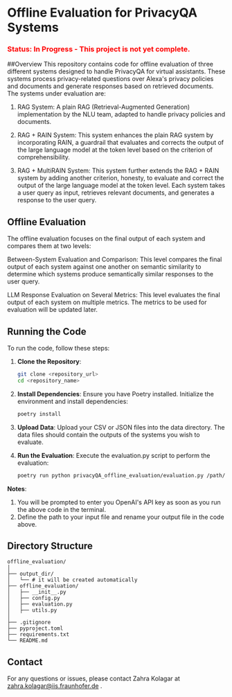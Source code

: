 # Offline Evaluation for PrivacyQA Systems

### <font color="red">Status: In Progress - This project is not yet complete.</font>

##Overview
This repository contains code for offline evaluation of three different systems designed to handle PrivacyQA for virtual assistants. These systems process privacy-related questions over Alexa's privacy policies and documents and generate responses based on retrieved documents. The systems under evaluation are:

1. RAG System: A plain RAG (Retrieval-Augmented Generation) implementation by the NLU team, adapted to handle privacy policies and documents.

2. RAG + RAIN System: This system enhances the plain RAG system by incorporating RAIN, a guardrail that evaluates and corrects the output of the large language model at the token level based on the criterion of comprehensibility.

3. RAG + MultiRAIN System: This system further extends the RAG + RAIN system by adding another criterion, honesty, to evaluate and correct the output of the large language model at the token level.
Each system takes a user query as input, retrieves relevant documents, and generates a response to the user query.

## Offline Evaluation
The offline evaluation focuses on the final output of each system and compares them at two levels:

Between-System Evaluation and Comparison: This level compares the final output of each system against one another on semantic similarity to determine which systems produce semantically similar responses to the user query.

LLM Response Evaluation on Several Metrics: This level evaluates the final output of each system on multiple metrics. The metrics to be used for evaluation will be updated later.


## Running the Code

To run the code, follow these steps:

1. **Clone the Repository**: 
   ```bash
   git clone <repository_url>
   cd <repository_name>

2. **Install Dependencies**:
Ensure you have Poetry installed. Initialize the environment and install dependencies:
    ```bash
    poetry install

3. **Upload Data**:
Upload your CSV or JSON files into the data directory. The data files should contain the outputs of the systems you wish to evaluate.


4. **Run the Evaluation**:
Execute the evaluation.py script to perform the evaluation:
    ```bash
   poetry run python privacyQA_offline_evaluation/evaluation.py /path/to/input/file.csv output_file_name.csv

**Notes**:
1. You will be prompted to enter you OpenAI's API key as soon as you run the above code in the terminal.
2. Define the path to your input file and rename your output file in the code above.

## Directory Structure

    offline_evaluation/
    │
    ├── output_dir/
    │   └── # it will be created automatically
    ├── offline_evaluation/
    │   ├── __init__.py
    │   ├── config.py
    │   ├── evaluation.py
    │   ├── utils.py
    │
    ├── .gitignore
    ├── pyproject.toml
    ├── requirements.txt
    └── README.md

## Contact
For any questions or issues, please contact Zahra Kolagar at <a href="mailto:zahra.kolagar@iis.fraunhofer.de">zahra.kolagar@iis.fraunhofer.de</a>
.